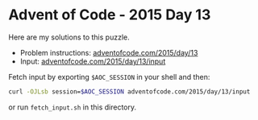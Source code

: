 # Advent of Code - 2015 Day 13
Here are my solutions to this puzzle.

* Problem instructions: [adventofcode.com/2015/day/13](https://adventofcode.com/2015/day/13)
* Input: [adventofcode.com/2015/day/13/input](https://adventofcode.com/2015/day/13/input)

Fetch input by exporting `$AOC_SESSION` in your shell and then:
```bash
curl -OJLsb session=$AOC_SESSION adventofcode.com/2015/day/13/input
```

or run `fetch_input.sh` in this directory.
